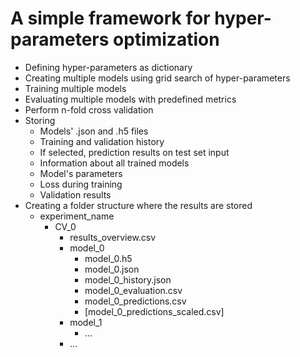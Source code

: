 # A simple framework for hyper-parameters optimization

* Defining hyper-parameters as dictionary
* Creating multiple models using grid search of hyper-parameters 
* Training multiple models
* Evaluating multiple models with predefined metrics
* Perform n-fold cross validation
* Storing
  * Models' .json and .h5 files
  * Training and validation history
  * If selected, prediction results on test set input
  * Information about all trained models
  * Model's parameters
  * Loss during training
  * Validation results
* Creating a folder structure where the results are stored
  * experiment_name
    * CV_0
      * results_overview.csv
      * model_0
        * model_0.h5
        * model_0.json
        * model_0_history.json
        * model_0_evaluation.csv
        * model_0_predictions.csv
        * [model_0_predictions_scaled.csv]
      * model_1
        * ...
      * ...
